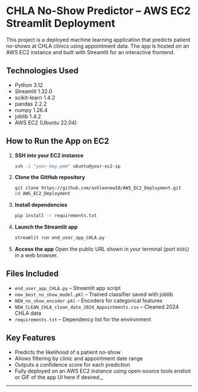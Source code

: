 # CHLA No-Show Predictor – AWS EC2 Streamlit Deployment

This project is a deployed machine learning application that predicts patient no-shows at CHLA clinics using appointment data. The app is hosted on an AWS EC2 instance and built with Streamlit for an interactive frontend.

##  Technologies Used

- Python 3.12
- Streamlit 1.32.0
- scikit-learn 1.4.2
- pandas 2.2.2
- numpy 1.26.4
- joblib 1.4.2
- AWS EC2 (Ubuntu 22.04)

##  How to Run the App on EC2

1. **SSH into your EC2 instance**
   ```bash
   ssh -i "your-key.pem" ubuntu@your-ec2-ip
   ```

2. **Clone the GitHub repository**
   ```bash
   git clone https://github.com/ashleenew10/AWS_EC2_Deployment.git
   cd AWS_EC2_Deployment
   ```

3. **Install dependencies**
   ```bash
   pip install -r requirements.txt
   ```

4. **Launch the Streamlit app**
   ```bash
   streamlit run end_user_app_CHLA.py
   ```

5. **Access the app**
   Open the public URL shown in your terminal (port `8501`) in a web browser.

## Files Included

- `end_user_app_CHLA.py` – Streamlit app script
- `new_best_no_show_model.pkl` – Trained classifier saved with joblib
- `NEW_no_show_encoder.pkl` – Encoders for categorical features
- `NEW_CLEAN_CHLA_clean_data_2024_Appointments.csv` – Cleaned 2024 CHLA data
- `requirements.txt` – Dependency list for the environment

## Key Features

- Predicts the likelihood of a patient no-show
- Allows filtering by clinic and appointment date range
- Outputs a confidence score for each prediction
- Fully deployed on an AWS EC2 instance using open-source tools
enshot or GIF of the app UI here if desired._

---

